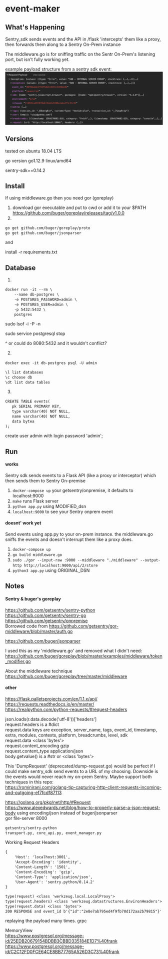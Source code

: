 # event-maker

## What's Happening

Sentry_sdk sends events and the API in /flask 'intercepts' them like a proxy, then forwards them along to a Sentry On-Prem instance

The middleware.go is for sniffing traffic on the Sentr On-Prem's listening port, but isn't fully working yet.

example payload structure from a sentry sdk event:  
![payload-structure](./img/payload-structure.png)

## Versions
tested on ubuntu 18.04 LTS

go version go1.12.9 linux/amd64

sentry-sdk==0.14.2

## Install
If using middleware.go then you need gor (goreplay)

1. download gor executable and put to cwd or add it to your $PATH  
https://github.com/buger/goreplay/releases/tag/v1.0.0
2.
```
go get github.com/buger/goreplay/proto  
go get github.com/buger/jsonparser
```

and

install -r requirements.txt

## Database
1.
```
docker run -it --rm \
    --name db-postgres \
    -e POSTGRES_PASSWORD=admin \
    -e POSTGRES_USER=admin \
    -p 5432:5432 \
    postgres
```
sudo lsof -i -P -n

sudo service postgresql stop

^ or could do 8080:5432 and it wouldn't conflict?

2.
`docker exec -it db-postgres psql -U admin`

```
\l list databases
\c choose db
\dt list data tables
```

3.
```
CREATE TABLE events(
   pk SERIAL PRIMARY KEY,
   type varchar(40) NOT NULL,
   name varchar(40) NOT NULL,
   data bytea
);
```

create user admin with login password 'admin';

## Run

#### works
Sentry sdk sends events to a Flask API (like a proxy or interceptor) which then sends them to Sentry On-premise
1. `docker-compose up` your getsentry/onpremise, it defaults to localhost:9000
2. `make` runs Flask server
3. `python app.py` using MODIFIED_dsn
4. `localhost:9000` to see your Sentry onprem event

#### doesnt' work yet
Send events using app.py to your on-prem instance. the middleware.go sniffs the events and doesn't interrupt them like a proxy does.   
1. `docker-compose up`
2. `go build middleware.go`
3. `sudo ./gor --input-raw :9000 --middleware "./middleware" --output-http http://localhost:9000/api/2/store`
3. `python3 app.py` using ORIGINAL_DSN


## Notes
#### Sentry & buger's goreplay
https://github.com/getsentry/sentry-python  
https://github.com/getsentry/sentry-go  
https://github.com/getsentry/onpremise  
Borrowed code from https://github.com/getsentry/gor-middleware/blob/master/auth.go

https://github.com/buger/jsonparser

I used this as my 'middleware.go' and removed what I didn't need:  
https://github.com/buger/goreplay/blob/master/examples/middleware/token_modifier.go

About the middleware technique  
https://github.com/buger/goreplay/tree/master/middleware

#### other
https://flask.palletsprojects.com/en/1.1.x/api/  
https://requests.readthedocs.io/en/master/  
https://realpython.com/python-requests/#request-headers  

json.loads(r.data.decode('utf-8'))['headers']  
request.headers is a #dict  
request.data keys are exception, server_name, tags, event_id, timestamp, extra, modules, contexts, platform, breadcrumbs, level, sdk  
request.data <class 'bytes'>  
request.content_encoding gzip  
request.content_type application/json  
body.getvalue() is a #str or <class 'bytes'>  

This 'DumpRequest' (deprecated/dump-request.go) would be perfect if I could make sentry_sdk send events to a URL of my choosing. Downside is the events would never reach my on-prem Sentry. Maybe support both techniques in this repo:  
https://rominirani.com/golang-tip-capturing-http-client-requests-incoming-and-outgoing-ef7fcdf87113

https://golang.org/pkg/net/http/#Request  
https://www.alexedwards.net/blog/how-to-properly-parse-a-json-request-body using encoding/json instead of buger/jsonparser  
gor file-server 8000

```
getsentry/sentry-python
transport.py, core_api.py, event_manager.py
```

Working Request Headers
```
{
    'Host': 'localhost:3001',
    'Accept-Encoding': 'identity', 
    'Content-Length': '1501', 
    'Content-Encoding': 'gzip', 
    'Content-Type': 'application/json', 
    'User-Agent': 'sentry.python/0.14.2'
}
```

```
type(request) <class 'werkzeug.local.LocalProxy'>
type(request.headers) <class 'werkzeug.datastructures.EnvironHeaders'>
type(request.data) <class 'bytes'>
200 RESPONSE and event_id b'{"id":"2e8e7ab795ed4f9fb70d172aa2b79815"}'
```

replaying the payload many times. grpc


MemoryView  
https://www.postgresql.org/message-id/25EDB20679154BDBB3CBBD335184E1D7%40frank  
https://www.postgresql.org/message-id/C2C12FD0FCE64CE8BB77765A526D3C73%40frank  